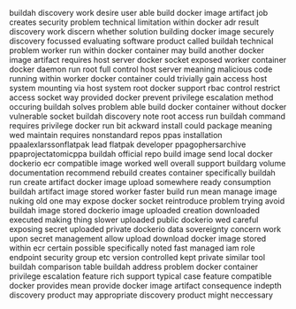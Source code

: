 buildah discovery work desire user able build docker image artifact job creates security problem technical limitation within docker adr result discovery work discern whether solution building docker image securely discovery focussed evaluating software product called buildah technical problem worker run within docker container may build another docker image artifact requires host server docker socket exposed worker container docker daemon run root full control host server meaning malicious code running within worker docker container could trivially gain access host system mounting via host system root docker support rbac control restrict access socket way provided docker prevent privilege escalation method occuring buildah solves problem able build docker container without docker vulnerable socket buildah discovery note root access run buildah command requires privilege docker run bit ackward install could package meaning wed maintain requires nonstandard repos ppas installation ppaalexlarssonflatpak lead flatpak developer ppagophersarchive ppaprojectatomicppa buildah official repo build image send local docker dockerio ecr compatible image worked well overall support buildarg volume documentation recommend rebuild creates container specifically buildah run create artifact docker image upload somewhere ready consumption buildah artifact image stored worker faster build run mean manage image nuking old one may expose docker socket reintroduce problem trying avoid buildah image stored dockerio image uploaded creation downloaded executed making thing slower uploaded public dockerio wed careful exposing secret uploaded private dockerio data sovereignty concern work upon secret management allow upload download docker image stored within ecr certain possible specifically noted fast managed iam role endpoint security group etc version controlled kept private similar tool buildah comparison table buildah address problem docker container privilege escalation feature rich support typical case feature compatible docker provides mean provide docker image artifact consequence indepth discovery product may appropriate discovery product might neccessary